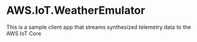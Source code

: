 ﻿# AWS.IoT.WeatherEmulator

This is a sample client app that streams synthesized telemetry data to the AWS IoT Core

